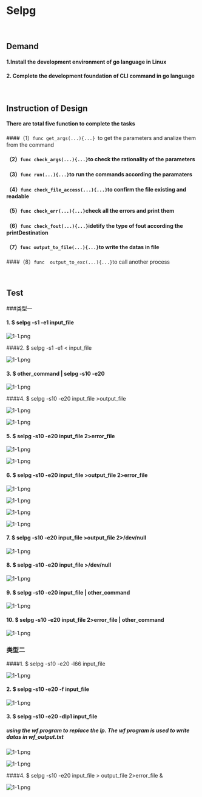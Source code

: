# Selpg

</br>

## Demand

#### 1.Install the  development environment of go language in Linux

#### 2. Complete the development foundation of CLI command in go language

</br>

## Instruction of Design

#### There are total five function to complete the tasks

####（1）`func get_args(...){...} `to get  the parameters and analize them from the command

#### （2）`func check_args(...){...}`to check the rationality of the parameters

#### （3）`func run(...){...}`to run the commands according the paramaters

#### （4）`func check_file_access(...){...}`to confirm the file existing and readable 

#### （5）`func check_err(...){...}`check all the errors and print them

#### （6）`func check_fout(...){...}`idetify the type of fout according the printDestination

#### （7）`func output_to_file(...){...}`to write the datas in file

####（8）`func  output_to_exc(...){...}`to call another process

</br>

## Test

###类型一

#### 1. $ selpg -s1 -e1 input_file

![1-1.png](/结果截图/1-1.png)

####2. $ selpg -s1 -e1 < input_file

![1-1.png](/结果截图/1-2.png)

#### 3. $ other_command | selpg -s10 -e20

![1-1.png](/结果截图/1-3.png)

####4. $ selpg -s10 -e20 input_file >output_file

![1-1.png](/结果截图/1-4-1.png)

![1-1.png](/结果截图/1-4-2.png)

#### 5. $ selpg -s10 -e20 input_file 2>error_file

![1-1.png](/结果截图/1-5-1.png)

![1-1.png](/结果截图/1-5-2.png)

#### 6. $ selpg -s10 -e20 input_file >output_file 2>error_file

![1-1.png](/结果截图/1-6-1.png)

![1-1.png](/结果截图/1-6-2.png)

![1-1.png](/结果截图/1-6-3.png)

![1-1.png](/结果截图/1-6-4.png)

#### 7. $ selpg -s10 -e20 input_file >output_file 2>/dev/null

![1-1.png](/结果截图/1-7.png)

#### 8. $ selpg -s10 -e20 input_file >/dev/null

![1-1.png](/结果截图/1-8.png)

#### 9. $ selpg -s10 -e20 input_file | other_command

![1-1.png](/结果截图/1-9.png)

#### 10. $ selpg -s10 -e20 input_file 2>error_file | other_command

![1-1.png](/结果截图/1-10.png)

### 类型二

####1. $ selpg -s10 -e20 -l66 input_file 

![1-1.png](/结果截图/2-1.png)

#### 2. $ selpg -s10 -e20 -f input_file

![1-1.png](/结果截图/2-2.png)

#### 3. $ selpg -s10 -e20 -dlp1 input_file

##### 	using the wf program to replace the lp. The wf program is used to write datas in wf_output.txt 

![1-1.png](/结果截图/3-1.png)

![1-1.png](/结果截图/3-2.png)

####4. $ selpg -s10 -e20 input_file > output_file 2>error_file &

![1-1.png](/结果截图/4.png)

















